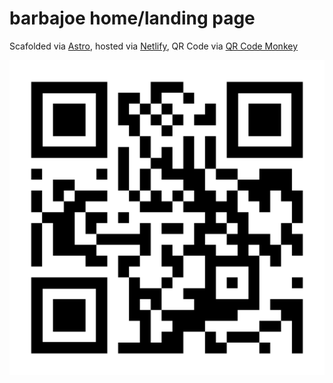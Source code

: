 # barbajoe home/landing page

Scafolded via [Astro](https://astro.build/), hosted via [Netlify](https://www.netlify.com/), QR Code via [QR Code Monkey](https://www.qrcode-monkey.com/)

![QR Code](./barbajoe-homepage.svg)
